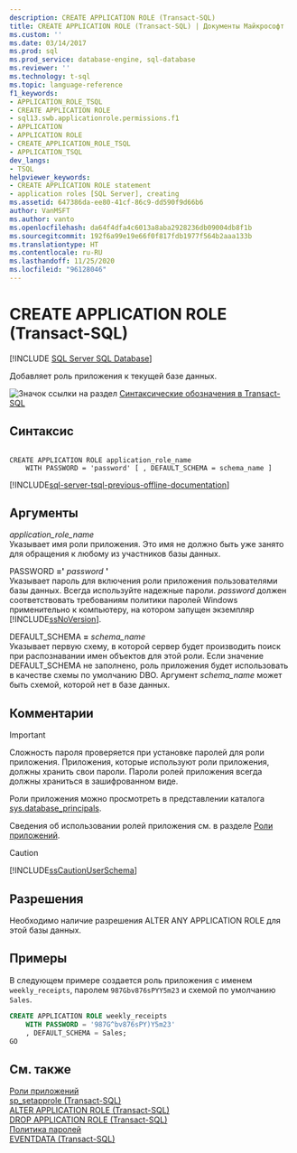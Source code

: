 ```yaml
---
description: CREATE APPLICATION ROLE (Transact-SQL)
title: CREATE APPLICATION ROLE (Transact-SQL) | Документы Майкрософт
ms.custom: ''
ms.date: 03/14/2017
ms.prod: sql
ms.prod_service: database-engine, sql-database
ms.reviewer: ''
ms.technology: t-sql
ms.topic: language-reference
f1_keywords:
- APPLICATION_ROLE_TSQL
- CREATE APPLICATION ROLE
- sql13.swb.applicationrole.permissions.f1
- APPLICATION
- APPLICATION ROLE
- CREATE_APPLICATION_ROLE_TSQL
- APPLICATION_TSQL
dev_langs:
- TSQL
helpviewer_keywords:
- CREATE APPLICATION ROLE statement
- application roles [SQL Server], creating
ms.assetid: 647386da-ee80-41cf-86c9-dd590f9d66b6
author: VanMSFT
ms.author: vanto
ms.openlocfilehash: da64f4dfa4c6013a8aba2928236db09004db8f1b
ms.sourcegitcommit: 192f6a99e19e66f0f817fdb1977f564b2aaa133b
ms.translationtype: HT
ms.contentlocale: ru-RU
ms.lasthandoff: 11/25/2020
ms.locfileid: "96128046"
---
```

# <a name="create-application-role-transact-sql"></a>CREATE APPLICATION ROLE (Transact-SQL)
[!INCLUDE [SQL Server SQL Database](../../includes/applies-to-version/sql-asdb.md)]

  Добавляет роль приложения к текущей базе данных.  
  
 ![Значок ссылки на раздел](../../database-engine/configure-windows/media/topic-link.gif "Значок ссылки на раздел") [Синтаксические обозначения в Transact-SQL](../../t-sql/language-elements/transact-sql-syntax-conventions-transact-sql.md)  
  
## <a name="syntax"></a>Синтаксис  
  
```syntaxsql
  
CREATE APPLICATION ROLE application_role_name   
    WITH PASSWORD = 'password' [ , DEFAULT_SCHEMA = schema_name ]  
```  
  
[!INCLUDE[sql-server-tsql-previous-offline-documentation](../../includes/sql-server-tsql-previous-offline-documentation.md)]

## <a name="arguments"></a>Аргументы
 *application_role_name*  
 Указывает имя роли приложения. Это имя не должно быть уже занято для обращения к любому из участников базы данных.  
  
 PASSWORD **='** _password_ **'**  
 Указывает пароль для включения роли приложения пользователями базы данных. Всегда используйте надежные пароли. *password* должен соответствовать требованиям политики паролей Windows применительно к компьютеру, на котором запущен экземпляр [!INCLUDE[ssNoVersion](../../includes/ssnoversion-md.md)].  
  
 DEFAULT_SCHEMA **=** _schema\_name_  
 Указывает первую схему, в которой сервер будет производить поиск при распознавании имен объектов для этой роли. Если значение DEFAULT_SCHEMA не заполнено, роль приложения будет использовать в качестве схемы по умолчанию DBO. Аргумент *schema_name* может быть схемой, которой нет в базе данных.  
  
## <a name="remarks"></a>Комментарии  
  
> [!IMPORTANT]  
>  Сложность пароля проверяется при установке паролей для роли приложения. Приложения, которые используют роли приложения, должны хранить свои пароли. Пароли ролей приложения всегда должны храниться в зашифрованном виде.  
  
 Роли приложения можно просмотреть в представлении каталога [sys.database_principals](../../relational-databases/system-catalog-views/sys-database-principals-transact-sql.md).  
  
 Сведения об использовании ролей приложения см. в разделе [Роли приложений](../../relational-databases/security/authentication-access/application-roles.md).  
  
> [!CAUTION]  
>  [!INCLUDE[ssCautionUserSchema](../../includes/sscautionuserschema-md.md)]  
  
## <a name="permissions"></a>Разрешения  
 Необходимо наличие разрешения ALTER ANY APPLICATION ROLE для этой базы данных.  
  
## <a name="examples"></a>Примеры  
 В следующем примере создается роль приложения с именем `weekly_receipts`, паролем `987Gbv876sPYY5m23` и схемой по умолчанию `Sales`.  
  
```sql  
CREATE APPLICATION ROLE weekly_receipts   
    WITH PASSWORD = '987G^bv876sPY)Y5m23'   
    , DEFAULT_SCHEMA = Sales;  
GO  
```  
  
## <a name="see-also"></a>См. также  
 [Роли приложений](../../relational-databases/security/authentication-access/application-roles.md)   
 [sp_setapprole (Transact-SQL)](../../relational-databases/system-stored-procedures/sp-setapprole-transact-sql.md)   
 [ALTER APPLICATION ROLE (Transact-SQL)](../../t-sql/statements/alter-application-role-transact-sql.md)   
 [DROP APPLICATION ROLE (Transact-SQL)](../../t-sql/statements/drop-application-role-transact-sql.md)   
 [Политика паролей](../../relational-databases/security/password-policy.md)   
 [EVENTDATA (Transact-SQL)](../../t-sql/functions/eventdata-transact-sql.md)  
  
  
